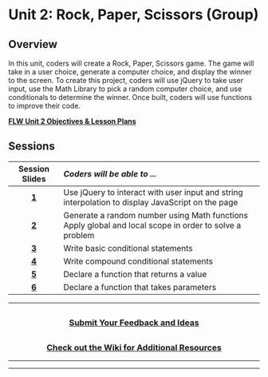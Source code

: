 # Unit 2: Rock, Paper, Scissors (Group)

## Overview

In this unit, coders will create a Rock, Paper, Scissors game. The game will take in a user choice, generate a computer choice, and display the winner to the screen. To create this project, coders will use jQuery to take user input, use the Math Library to pick a random computer choice, and use conditionals to determine the winner. Once built, coders will use functions to improve their code.

[**FLW Unit 2 Objectives & Lesson Plans**](https://docs.google.com/document/d/1q5jWSfiobc1i3yiQ6ck_R7lzHLyWkq-CCYUGZB2rzQQ/edit)
## Sessions

|                                                                    Session Slides                                                                     | _Coders will be able to ..._                                |
| :-----------------------------------------------------------: |:-----|
|                     [**1**](https://docs.google.com/presentation/d/1uJUZC9KPOxtoLGW0cC4KAuXRO3q2MnwkvO7oWCkXpRU/edit?usp=sharing)                     | Use jQuery to interact with user input and string interpolation to display JavaScript on the page                           |
|                     [**2**](https://docs.google.com/presentation/d/1aP1G9biPGSYs-e9WxN35NmLH_O-t7ptINW9KmfXbWdY/edit?usp=sharing)                     | Generate a random number using Math functions </br>Apply global and local scope in order to solve a problem      |
|                     [**3**](https://docs.google.com/presentation/d/1ThpqKy-E4cMYb2egKOaHK06CvinwQp_RrYc0HIPZcmg/edit?usp=sharing)                     | Write basic conditional statements         |
|                     [**4**](https://docs.google.com/presentation/d/1Va7O6-pqqGnVhb22uI40Vo_3i9Y8-J--sNCKPXMeIcs/edit?usp=sharing)                     | Write compound conditional statements         |
|                     [**5**](https://docs.google.com/presentation/d/1urD5Q2BRShu0yqEqQ4PwD_7NUE85C37JOl5MB5n3Kxo/edit?usp=sharing)                     | Declare a function that returns a value         |
|                     [**6**](https://docs.google.com/presentation/d/1QZ4ESH7TmOhcBogfioomD9i8XzPA4bl0G53rvIGLnNo/edit?usp=sharing)                     | Declare a function that takes parameters         |

---
## <h3 align="center"><a href="https://docs.google.com/forms/d/e/1FAIpQLSc4oUNSthmU63TqlzUOOWd3buX3tGVIPRNDm0tsLB_nOONRLQ/viewform">Submit Your Feedback and Ideas</a></h3>

## <h3 align="center"><a href="https://github.com/itscodenation/curriculum-21-22/wiki">Check out the Wiki for Additional Resources</a></h3>

---
---
